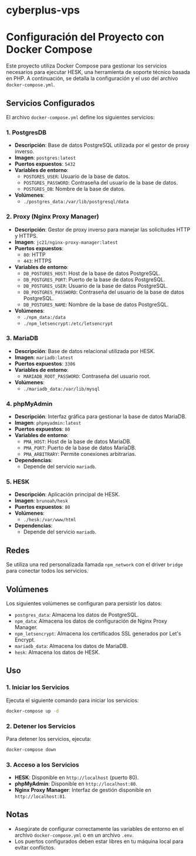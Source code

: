# cyberplus-vps

# Configuración del Proyecto con Docker Compose

Este proyecto utiliza Docker Compose para gestionar los servicios necesarios para ejecutar HESK, una herramienta de soporte técnico basada en PHP. A continuación, se detalla la configuración y el uso del archivo `docker-compose.yml`.

## Servicios Configurados

El archivo `docker-compose.yml` define los siguientes servicios:

### 1. PostgresDB
- **Descripción**: Base de datos PostgreSQL utilizada por el gestor de proxy inverso.
- **Imagen**: `postgres:latest`
- **Puertos expuestos**: `5432`
- **Variables de entorno**:
  - `POSTGRES_USER`: Usuario de la base de datos.
  - `POSTGRES_PASSWORD`: Contraseña del usuario de la base de datos.
  - `POSTGRES_DB`: Nombre de la base de datos.
- **Volúmenes**:
  - `./postgres_data:/var/lib/postgresql/data`

### 2. Proxy (Nginx Proxy Manager)
- **Descripción**: Gestor de proxy inverso para manejar las solicitudes HTTP y HTTPS.
- **Imagen**: `jc21/nginx-proxy-manager:latest`
- **Puertos expuestos**:
  - `80`: HTTP
  - `443`: HTTPS
- **Variables de entorno**:
  - `DB_POSTGRES_HOST`: Host de la base de datos PostgreSQL.
  - `DB_POSTGRES_PORT`: Puerto de la base de datos PostgreSQL.
  - `DB_POSTGRES_USER`: Usuario de la base de datos PostgreSQL.
  - `DB_POSTGRES_PASSWORD`: Contraseña del usuario de la base de datos PostgreSQL.
  - `DB_POSTGRES_NAME`: Nombre de la base de datos PostgreSQL.
- **Volúmenes**:
  - `./npm_data:/data`
  - `./npm_letsencrypt:/etc/letsencrypt`

### 3. MariaDB
- **Descripción**: Base de datos relacional utilizada por HESK.
- **Imagen**: `mariadb:latest`
- **Puertos expuestos**: `3306`
- **Variables de entorno**:
  - `MARIADB_ROOT_PASSWORD`: Contraseña del usuario root.
- **Volúmenes**:
  - `./mariadb_data:/var/lib/mysql`

### 4. phpMyAdmin
- **Descripción**: Interfaz gráfica para gestionar la base de datos MariaDB.
- **Imagen**: `phpmyadmin:latest`
- **Puertos expuestos**: `80`
- **Variables de entorno**:
  - `PMA_HOST`: Host de la base de datos MariaDB.
  - `PMA_PORT`: Puerto de la base de datos MariaDB.
  - `PMA_ARBITRARY`: Permite conexiones arbitrarias.
- **Dependencias**:
  - Depende del servicio `mariadb`.

### 5. HESK
- **Descripción**: Aplicación principal de HESK.
- **Imagen**: `brunoah/hesk`
- **Puertos expuestos**: `80`
- **Volúmenes**:
  - `./hesk:/var/www/html`
- **Dependencias**:
  - Depende del servicio `mariadb`.

## Redes

Se utiliza una red personalizada llamada `npm_network` con el driver `bridge` para conectar todos los servicios.

## Volúmenes

Los siguientes volúmenes se configuran para persistir los datos:
- `postgres_data`: Almacena los datos de PostgreSQL.
- `npm_data`: Almacena los datos de configuración de Nginx Proxy Manager.
- `npm_letsencrypt`: Almacena los certificados SSL generados por Let's Encrypt.
- `mariadb_data`: Almacena los datos de MariaDB.
- `hesk`: Almacena los datos de HESK.

## Uso

### 1. Iniciar los Servicios
Ejecuta el siguiente comando para iniciar los servicios:

```bash
docker-compose up -d
```

### 2. Detener los Servicios
Para detener los servicios, ejecuta:

```bash
docker-compose down
```

### 3. Acceso a los Servicios
- **HESK**: Disponible en `http://localhost` (puerto 80).
- **phpMyAdmin**: Disponible en `http://localhost:80`.
- **Nginx Proxy Manager**: Interfaz de gestión disponible en `http://localhost:81`.

## Notas

- Asegúrate de configurar correctamente las variables de entorno en el archivo `docker-compose.yml` o en un archivo `.env`.
- Los puertos configurados deben estar libres en tu máquina local para evitar conflictos.
